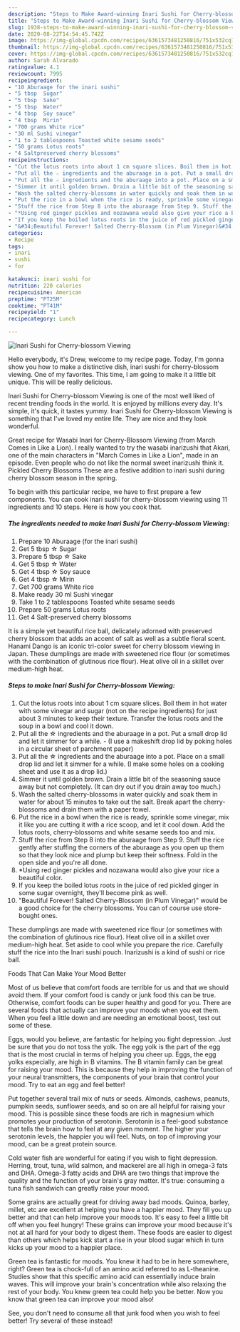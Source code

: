 ```yaml
---
description: "Steps to Make Award-winning Inari Sushi for Cherry-blossom Viewing"
title: "Steps to Make Award-winning Inari Sushi for Cherry-blossom Viewing"
slug: 1938-steps-to-make-award-winning-inari-sushi-for-cherry-blossom-viewing
date: 2020-08-22T14:54:45.742Z
image: https://img-global.cpcdn.com/recipes/6361573481250816/751x532cq70/inari-sushi-for-cherry-blossom-viewing-recipe-main-photo.jpg
thumbnail: https://img-global.cpcdn.com/recipes/6361573481250816/751x532cq70/inari-sushi-for-cherry-blossom-viewing-recipe-main-photo.jpg
cover: https://img-global.cpcdn.com/recipes/6361573481250816/751x532cq70/inari-sushi-for-cherry-blossom-viewing-recipe-main-photo.jpg
author: Sarah Alvarado
ratingvalue: 4.1
reviewcount: 7995
recipeingredient:
- "10 Aburaage for the inari sushi"
- "5 tbsp  Sugar"
- "5 tbsp  Sake"
- "5 tbsp  Water"
- "4 tbsp  Soy sauce"
- "4 tbsp  Mirin"
- "700 grams White rice"
- "30 ml Sushi vinegar"
- "1 to 2 tablespoons Toasted white sesame seeds"
- "50 grams Lotus roots"
- "4 Saltpreserved cherry blossoms"
recipeinstructions:
- "Cut the lotus roots into about 1 cm square slices. Boil them in hot water with some vinegar and sugar (not on the recipe ingredients) for just about 3 minutes to keep their texture. Transfer the lotus roots and the soup in a bowl and cool it down."
- "Put all the ☆ ingredients and the aburaage in a pot. Put a small drop lid  and let it simmer for a while.  (I use a makeshift drop lid by poking holes in a circular sheet of parchment paper)"
- "Put all the ☆ ingredients and the aburaage into a pot. Place on a small drop lid  and let it simmer for a while. (I make some holes on a cooking sheet and use it as a drop lid.)"
- "Simmer it until golden brown. Drain a little bit of the seasoning sauce away but not completely. (It can dry out if you drain away too much.)"
- "Wash the salted cherry-blossoms in water quickly and soak them in water for about 15 minutes to take out the salt. Break apart the cherry-blossoms and drain them with a paper towel."
- "Put the rice in a bowl when the rice is ready, sprinkle some vinegar, mix it like you are cutting it with a rice scoop, and let it cool down. Add the lotus roots, cherry-blossoms and white sesame seeds too and mix."
- "Stuff the rice from Step 8 into the aburaage from Step 9. Stuff the rice gently after stuffing the corners of the aburaage as you open up them so that they look nice and plump but keep their softness. Fold in the open side and you&#39;re all done."
- "*Using red ginger pickles and nozawana would also give your rice a beautiful color."
- "If you keep the boiled lotus roots in the juice of red pickled ginger in some sugar overnight, they&#39;ll become pink as well."
- "&#34;Beautiful Forever! Salted Cherry-Blossom (in Plum Vinegar)&#34; would be a good choice for the cherry blossoms. You can of course use store-bought ones."
categories:
- Recipe
tags:
- inari
- sushi
- for

katakunci: inari sushi for 
nutrition: 220 calories
recipecuisine: American
preptime: "PT25M"
cooktime: "PT41M"
recipeyield: "1"
recipecategory: Lunch

---
```



![Inari Sushi for Cherry-blossom Viewing](https://img-global.cpcdn.com/recipes/6361573481250816/751x532cq70/inari-sushi-for-cherry-blossom-viewing-recipe-main-photo.jpg)

Hello everybody, it's Drew, welcome to my recipe page. Today, I'm gonna show you how to make a distinctive dish, inari sushi for cherry-blossom viewing. One of my favorites. This time, I am going to make it a little bit unique. This will be really delicious.

Inari Sushi for Cherry-blossom Viewing is one of the most well liked of recent trending foods in the world. It is enjoyed by millions every day. It's simple, it's quick, it tastes yummy. Inari Sushi for Cherry-blossom Viewing is something that I've loved my entire life. They are nice and they look wonderful.

Great recipe for Wasabi Inari for Cherry-Blossom Viewing (from March Comes in Like a Lion). I really wanted to try the wasabi inarizushi that Akari, one of the main characters in &#34;March Comes in Like a Lion&#34;, made in an episode. Even people who do not like the normal sweet inarizushi think it. Pickled Cherry Blossoms These are a festive addition to inari sushi during cherry blossom season in the spring.


To begin with this particular recipe, we have to first prepare a few components. You can cook inari sushi for cherry-blossom viewing using 11 ingredients and 10 steps. Here is how you cook that.

<!--inarticleads1-->

##### The ingredients needed to make Inari Sushi for Cherry-blossom Viewing:

1. Prepare 10 Aburaage (for the inari sushi)
1. Get 5 tbsp ☆ Sugar
1. Prepare 5 tbsp ☆ Sake
1. Get 5 tbsp ☆ Water
1. Get 4 tbsp ☆ Soy sauce
1. Get 4 tbsp ☆ Mirin
1. Get 700 grams White rice
1. Make ready 30 ml Sushi vinegar
1. Take 1 to 2 tablespoons Toasted white sesame seeds
1. Prepare 50 grams Lotus roots
1. Get 4 Salt-preserved cherry blossoms


It is a simple yet beautiful rice ball, delicately adorned with preserved cherry blossom that adds an accent of salt as well as a subtle floral scent. Hanami Dango is an iconic tri-color sweet for cherry blossom viewing in Japan. These dumplings are made with sweetened rice flour (or sometimes with the combination of glutinous rice flour). Heat olive oil in a skillet over medium-high heat. 

<!--inarticleads2-->

##### Steps to make Inari Sushi for Cherry-blossom Viewing:

1. Cut the lotus roots into about 1 cm square slices. Boil them in hot water with some vinegar and sugar (not on the recipe ingredients) for just about 3 minutes to keep their texture. Transfer the lotus roots and the soup in a bowl and cool it down.
1. Put all the ☆ ingredients and the aburaage in a pot. Put a small drop lid  and let it simmer for a while. -  (I use a makeshift drop lid by poking holes in a circular sheet of parchment paper)
1. Put all the ☆ ingredients and the aburaage into a pot. Place on a small drop lid  and let it simmer for a while. (I make some holes on a cooking sheet and use it as a drop lid.)
1. Simmer it until golden brown. Drain a little bit of the seasoning sauce away but not completely. (It can dry out if you drain away too much.)
1. Wash the salted cherry-blossoms in water quickly and soak them in water for about 15 minutes to take out the salt. Break apart the cherry-blossoms and drain them with a paper towel.
1. Put the rice in a bowl when the rice is ready, sprinkle some vinegar, mix it like you are cutting it with a rice scoop, and let it cool down. Add the lotus roots, cherry-blossoms and white sesame seeds too and mix.
1. Stuff the rice from Step 8 into the aburaage from Step 9. Stuff the rice gently after stuffing the corners of the aburaage as you open up them so that they look nice and plump but keep their softness. Fold in the open side and you&#39;re all done.
1. *Using red ginger pickles and nozawana would also give your rice a beautiful color.
1. If you keep the boiled lotus roots in the juice of red pickled ginger in some sugar overnight, they&#39;ll become pink as well.
1. &#34;Beautiful Forever! Salted Cherry-Blossom (in Plum Vinegar)&#34; would be a good choice for the cherry blossoms. You can of course use store-bought ones.


These dumplings are made with sweetened rice flour (or sometimes with the combination of glutinous rice flour). Heat olive oil in a skillet over medium-high heat. Set aside to cool while you prepare the rice. Carefully stuff the rice into the Inari sushi pouch. Inarizushi is a kind of sushi or rice ball. 

Foods That Can Make Your Mood Better


Most of us believe that comfort foods are terrible for us and that we should avoid them. If your comfort food is candy or junk food this can be true. Otherwise, comfort foods can be super healthy and good for you. There are several foods that actually can improve your moods when you eat them. When you feel a little down and are needing an emotional boost, test out some of these.

Eggs, would you believe, are fantastic for helping you fight depression. Just be sure that you do not toss the yolk. The egg yolk is the part of the egg that is the most crucial in terms of helping you cheer up. Eggs, the egg yolks especially, are high in B vitamins. The B vitamin family can be great for raising your mood. This is because they help in improving the function of your neural transmitters, the components of your brain that control your mood. Try to eat an egg and feel better!

Put together several trail mix of nuts or seeds. Almonds, cashews, peanuts, pumpkin seeds, sunflower seeds, and so on are all helpful for raising your mood. This is possible since these foods are rich in magnesium which promotes your production of serotonin. Serotonin is a feel-good substance that tells the brain how to feel at any given moment. The higher your serotonin levels, the happier you will feel. Nuts, on top of improving your mood, can be a great protein source.

Cold water fish are wonderful for eating if you wish to fight depression. Herring, trout, tuna, wild salmon, and mackerel are all high in omega-3 fats and DHA. Omega-3 fatty acids and DHA are two things that improve the quality and the function of your brain's gray matter. It's true: consuming a tuna fish sandwich can greatly raise your mood. 

Some grains are actually great for driving away bad moods. Quinoa, barley, millet, etc are excellent at helping you have a happier mood. They fill you up better and that can help improve your moods too. It's easy to feel a little bit off when you feel hungry! These grains can improve your mood because it's not at all hard for your body to digest them. These foods are easier to digest than others which helps kick start a rise in your blood sugar which in turn kicks up your mood to a happier place.

Green tea is fantastic for moods. You knew it had to be in here somewhere, right? Green tea is chock-full of an amino acid referred to as L-theanine. Studies show that this specific amino acid can essentially induce brain waves. This will improve your brain's concentration while also relaxing the rest of your body. You knew green tea could help you be better. Now you know that green tea can improve your mood also!

See, you don't need to consume all that junk food when you wish to feel better! Try several of these instead!

